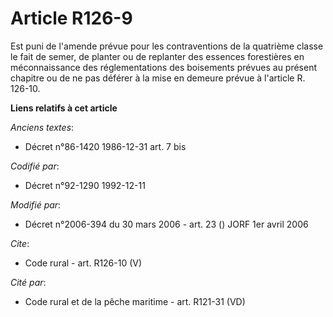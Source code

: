 # Article R126-9

Est puni de l'amende prévue pour les contraventions de la quatrième classe le fait de semer, de planter ou de replanter des
essences forestières en méconnaissance des réglementations des boisements prévues au présent chapitre ou de ne pas déférer à
la mise en demeure prévue à l'article R. 126-10.

**Liens relatifs à cet article**

_Anciens textes_:

  - Décret n°86-1420 1986-12-31 art. 7 bis

_Codifié par_:

  - Décret n°92-1290 1992-12-11

_Modifié par_:

  - Décret n°2006-394 du 30 mars 2006 - art. 23 () JORF 1er avril 2006

_Cite_:

  - Code rural - art. R126-10 (V)

_Cité par_:

  - Code rural et de la pêche maritime - art. R121-31 (VD)
